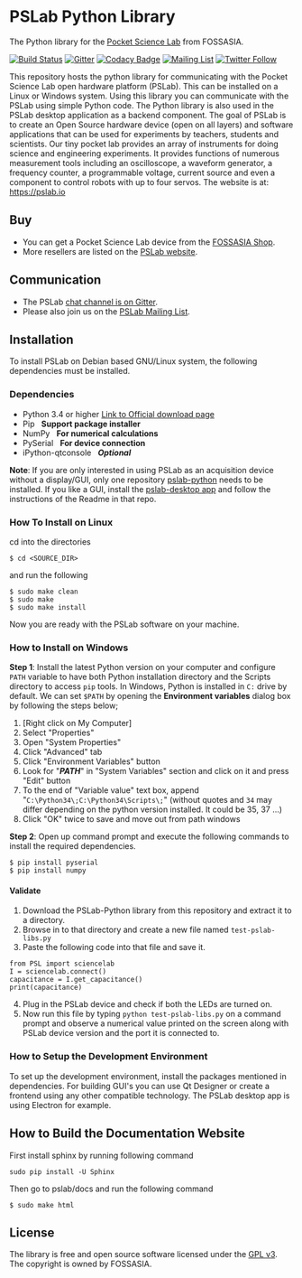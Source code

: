 # PSLab Python Library

The Python library for the [Pocket Science Lab](https://pslab.io) from FOSSASIA.

[![Build Status](https://travis-ci.org/fossasia/pslab-python.svg?branch=development)](https://travis-ci.org/fossasia/pslab-python)
[![Gitter](https://badges.gitter.im/fossasia/pslab.svg)](https://gitter.im/fossasia/pslab?utm_source=badge&utm_medium=badge&utm_campaign=pr-badge)
[![Codacy Badge](https://api.codacy.com/project/badge/Grade/ce4af216571846308f66da4b7f26efc7)](https://www.codacy.com/app/mb/pslab-python?utm_source=github.com&amp;utm_medium=referral&amp;utm_content=fossasia/pslab&amp;utm_campaign=Badge_Grade)
[![Mailing List](https://img.shields.io/badge/Mailing%20List-FOSSASIA-blue.svg)](https://groups.google.com/forum/#!forum/pslab-fossasia)
[![Twitter Follow](https://img.shields.io/twitter/follow/pslabio.svg?style=social&label=Follow&maxAge=2592000?style=flat-square)](https://twitter.com/pslabio)

This repository hosts the python library for communicating with the Pocket Science Lab open hardware platform (PSLab). This can be installed on a Linux or Windows system. Using this library you can communicate with the PSLab using simple Python code. The Python library is also used in the PSLab desktop application as a backend component. The goal of PSLab is to create an Open Source hardware device (open on all layers) and software applications that can be used for experiments by teachers, students and scientists. Our tiny pocket lab provides an array of instruments for doing science and engineering experiments. It provides functions of numerous measurement tools including an oscilloscope, a waveform generator, a frequency counter, a programmable voltage, current source and even a component to control robots with up to four servos. The website is at: https://pslab.io

## Buy

* You can get a Pocket Science Lab device from the [FOSSASIA Shop](https://fossasia.com).
* More resellers are listed on the [PSLab website](https://pslab.io/shop/).

## Communication

* The PSLab [chat channel is on Gitter](https://gitter.im/fossasia/pslab).
* Please also join us on the [PSLab Mailing List](https://groups.google.com/forum/#!forum/pslab-fossasia).

## Installation

To install PSLab on Debian based GNU/Linux system, the following dependencies must be installed.

### Dependencies

* Python 3.4 or higher [Link to Official download page](https://www.python.org/downloads/windows/)
* Pip &nbsp; **Support package installer**
* NumPy &nbsp; **For numerical calculations**
* PySerial &nbsp; **For device connection**
* iPython-qtconsole &nbsp; **_Optional_**

**Note**: If you are only interested in using PSLab as an acquisition device without a display/GUI, only one repository  [pslab-python](https://github.com/fossasia/pslab-python) needs to be installed. If you like a GUI, install the [pslab-desktop app](https://github.com/fossasia/pslab-desktop) and follow the instructions of the Readme in that repo.

### How To Install on Linux

cd into the directories

    $ cd <SOURCE_DIR>

and run the following

    $ sudo make clean
    $ sudo make
    $ sudo make install

Now you are ready with the PSLab software on your machine.

### How to Install on Windows

**Step 1**: Install the latest Python version on your computer and configure `PATH` variable to have both Python installation directory and the Scripts directory to access `pip` tools. In Windows, Python is installed in `C:` drive by default. We can set `$PATH` by opening the **Environment variables** dialog box by following the steps below;

1. [Right click on My Computer] 
2. Select "Properties"
3. Open "System Properties"
4. Click "Advanced" tab
5. Click "Environment Variables" button
6. Look for "**_PATH_**" in "System Variables" section and click on it and press "Edit" button
7. To the end of "Variable value" text box, append "`C:\Python34\;C:\Python34\Scripts\;`" (without quotes and `34` may differ depending on the python version installed. It could be 35, 37 ...)
8. Click "OK" twice to save and move out from path windows

**Step 2**: Open up command prompt and execute the following commands to install the required dependencies.

    $ pip install pyserial
    $ pip install numpy

#### Validate

1. Download the PSLab-Python library from this repository and extract it to a directory.
2. Browse in to that directory and create a new file named `test-pslab-libs.py`
3. Paste the following code into that file and save it.
```
from PSL import sciencelab
I = sciencelab.connect()
capacitance = I.get_capacitance()
print(capacitance)
```
4. Plug in the PSLab device and check if both the LEDs are turned on.
5. Now run this file by typing `python test-pslab-libs.py` on a command prompt and observe a numerical value printed on the screen along with PSLab device version and the port it is connected to.

### How to Setup the Development Environment

To set up the development environment, install the packages mentioned in dependencies. For building GUI's you can use Qt Designer or create a frontend using any other compatible technology. The PSLab desktop app is using Electron for example.

## How to Build the Documentation Website

First install sphinx by running following command

    sudo pip install -U Sphinx

Then go to pslab/docs and run the following command

    $ sudo make html

## License

The library is free and open source software licensed under the [GPL v3](LICENSE). The copyright is owned by FOSSASIA. 
